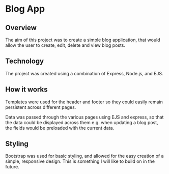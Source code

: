 # Blog App

## Overview

The aim of this project was to create a simple blog application, that would allow the user to create, edit, delete and view blog posts.

## Technology

The project was created using a combination of Express, Node.js, and EJS.

## How it works

Templates were used for the header and footer so they could easily remain persistent across different pages.

Data was passed through the various pages using EJS and express, so that the data could be displayed across them e.g. when updating a blog post, the fields would be preloaded with the current data.

## Styling

Bootstrap was used for basic styling, and allowed for the easy creation of a simple, responsive design. This is something I will like to build on in the future.
